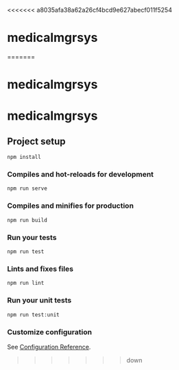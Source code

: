 <<<<<<< a8035afa38a62a26cf4bcd9e627abecf011f5254
# medicalmgrsys
=======
# medicalmgrsys
# medicalmgrsys
## Project setup
```
npm install
```

### Compiles and hot-reloads for development
```
npm run serve
```

### Compiles and minifies for production
```
npm run build
```

### Run your tests
```
npm run test
```

### Lints and fixes files
```
npm run lint
```

### Run your unit tests
```
npm run test:unit
```

### Customize configuration
See [Configuration Reference](https://cli.vuejs.org/config/).
>>>>>>> down
